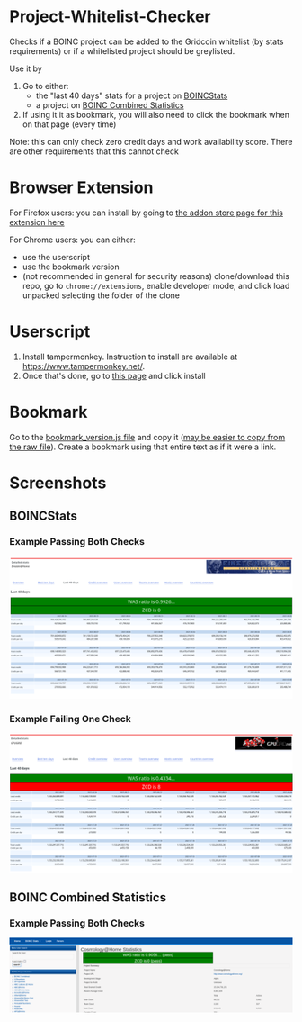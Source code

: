# Project-Whitelist-Checker
Checks if a BOINC project can be added to the Gridcoin whitelist (by stats requirements) or if a whitelisted project should be greylisted.

Use it by 
1. Go to either: 
    * the "last 40 days" stats for a project on [BOINCStats](https://www.boincstats.com/) 
    * a project on [BOINC Combined Statistics](https://boinc.netsoft-online.com/)
2. If using it it as bookmark, you will also need to click the bookmark when on that page (every time)

Note: this can only check zero credit days and work availability score. There are other
requirements that this cannot check

# Browser Extension

For Firefox users: you can install by going to [the addon store page for this extension here](https://addons.mozilla.org/en-US/firefox/addon/whitelist-requirement-checker/)

For Chrome users: you can either:
* use the userscript
* use the bookmark version 
* (not recommended in general for security reasons) clone/download this repo,  go to `chrome://extensions`, enable developer mode, and click load unpacked selecting the folder of the clone

# Userscript

1. Install tampermonkey. Instruction to install are available at <https://www.tampermonkey.net/>.
2. Once that's done, go to [this page](https://gist.githubusercontent.com/RoboticMind/9329d339049628e1a6d1c8f22e910e5c/raw/project-whitelist-check.user.js) and click install

# Bookmark

Go to the [bookmark_version.js file](bookmark_version.js) and copy it ([may be easier to copy from the raw file](https://raw.githubusercontent.com/RoboticMind/Project-Whitelist-Checker/main/bookmark_version.js)). Create a bookmark using that entire text as if it were a link. 

# Screenshots

## BOINCStats 

### Example Passing Both Checks
![Screenshot showing two green banners above a table of the 40 day stats](screenshots/einstein-at-home-example.png)

### Example Failing One Check
![Screenshot showing one green banner and one red banner above the table of the 40 day stats](screenshots/gpugrid-example.png)

## BOINC Combined Statistics

### Example Passing Both Checks
![Screenshot showing two green banners above a table with information about a project](screenshots/boinc-combined-statistics-example.png)
